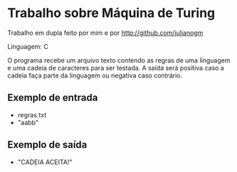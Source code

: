 # Trabalho sobre Máquina de Turing

Trabalho em dupla feito por mim e por http://github.com/julianogm

Linguagem: C

O programa recebe um arquivo texto contendo as regras de uma linguagem e uma cadeia de caracteres para ser testada. A saída será positiva caso a cadeia faça parte da linguagem ou negativa caso contrário.

## Exemplo de entrada
* regras.txt
* "aabb"
## Exemplo de saída
* "CADEIA ACEITA!"
